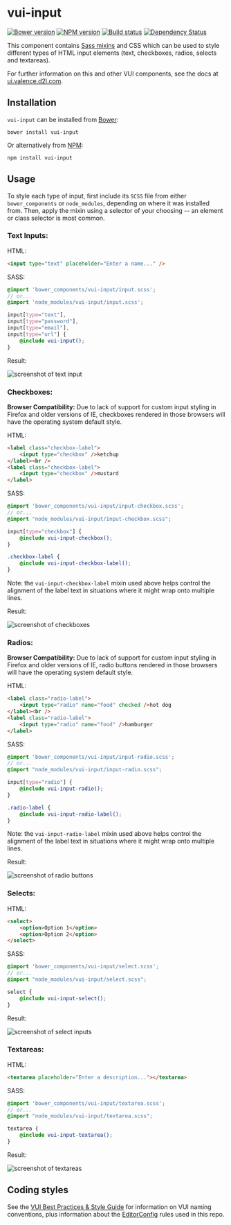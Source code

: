 # vui-input
[![Bower version][bower-image]][bower-url]
[![NPM version][npm-image]][npm-url]
[![Build status][ci-image]][ci-url]
[![Dependency Status][dependencies-image]][dependencies-url]

This component contains [Sass mixins](http://sass-lang.com/) and CSS which can be used to style different types of HTML input elements (text, checkboxes, radios, selects and textareas).

For further information on this and other VUI components, see the docs at [ui.valence.d2l.com](http://ui.valence.d2l.com/).

## Installation

`vui-input` can be installed from [Bower][bower-url]:
```shell
bower install vui-input
```

Or alternatively from [NPM][npm-url]:
```shell
npm install vui-input
```

## Usage

To style each type of input, first include its `SCSS` file from either `bower_components` or `node_modules`, depending on where it was installed from. Then, apply the mixin using a selector of your choosing -- an element or class selector is most common.

### Text Inputs:

HTML:

```html
<input type="text" placeholder="Enter a name..." />
```

SASS:

```scss
@import 'bower_components/vui-input/input.scss';
// or...
@import 'node_modules/vui-input/input.scss';

input[type="text"],
input[type="password"],
input[type="email"],
input[type="url"] {
	@include vui-input();
}
```

Result:

![screenshot of text input](/screenshots/text.png?raw=true)

### Checkboxes:

**Browser Compatibility:** Due to lack of support for custom input styling in Firefox and older versions of IE, checkboxes rendered in those browsers will have the operating system default style.

HTML:

```html
<label class="checkbox-label">
	<input type="checkbox" />ketchup
</label><br />
<label class="checkbox-label">
	<input type="checkbox" />mustard
</label>
```

SASS:

```scss
@import 'bower_components/vui-input/input-checkbox.scss';
// or...
@import "node_modules/vui-input/input-checkbox.scss";

input[type="checkbox"] {
	@include vui-input-checkbox();
}

.checkbox-label {
	@include vui-input-checkbox-label();
}
```

Note: the `vui-input-checkbox-label` mixin used above helps control the alignment of the label text in situations where it might wrap onto multiple lines.

Result:

![screenshot of checkboxes](/screenshots/checkbox.png?raw=true)

### Radios:

**Browser Compatibility:** Due to lack of support for custom input styling in Firefox and older versions of IE, radio buttons rendered in those browsers will have the operating system default style.

HTML:

```html
<label class="radio-label">
	<input type="radio" name="food" checked />hot dog
</label><br />
<label class="radio-label">
	<input type="radio" name="food" />hamburger
</label>
```

SASS:

```scss
@import 'bower_components/vui-input/input-radio.scss';
// or...
@import "node_modules/vui-input/input-radio.scss";

input[type="radio"] {
	@include vui-input-radio();
}

.radio-label {
	@include vui-input-radio-label();
}
```

Note: the `vui-input-radio-label` mixin used above helps control the alignment of the label text in situations where it might wrap onto multiple lines.

Result:

![screenshot of radio buttons](/screenshots/radio.png?raw=true)

### Selects:

HTML:

```html
<select>
	<option>Option 1</option>
	<option>Option 2</option>
</select>
```

SASS:

```scss
@import 'bower_components/vui-input/select.scss';
// or...
@import "node_modules/vui-input/select.scss";

select {
	@include vui-input-select();
}
```

Result:

![screenshot of select inputs](/screenshots/select.png?raw=true)

### Textareas:

HTML:

```html
<textarea placeholder="Enter a description..."></textarea>
```

SASS:

```scss
@import 'bower_components/vui-input/textarea.scss';
// or...
@import "node_modules/vui-input/textarea.scss";

textarea {
	@include vui-input-textarea();
}
```

Result:

![screenshot of textareas](/screenshots/textarea.png?raw=true)

## Coding styles

See the [VUI Best Practices & Style Guide](https://github.com/Brightspace/valence-ui-docs/wiki/Best-Practices-&-Style-Guide) for information on VUI naming conventions, plus information about the [EditorConfig](http://editorconfig.org) rules used in this repo.

[bower-url]: http://bower.io/search/?q=vui-input
[bower-image]: https://img.shields.io/bower/v/vui-input.svg
[npm-url]: https://npmjs.org/package/vui-input
[npm-image]: https://img.shields.io/npm/v/vui-input.svg
[ci-url]: https://travis-ci.org/Brightspace/valence-ui-input
[ci-image]: https://img.shields.io/travis-ci/Brightspace/valence-ui-input.svg
[dependencies-url]: https://david-dm.org/brightspace/valence-ui-input
[dependencies-image]: https://img.shields.io/david/Brightspace/valence-ui-input.svg
